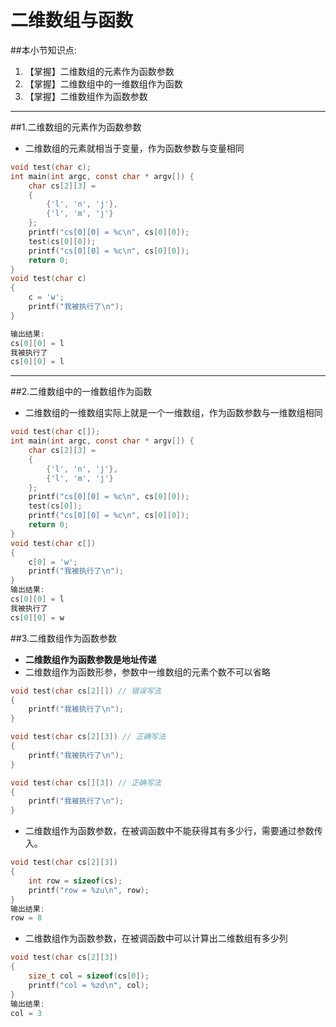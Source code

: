 # 二维数组与函数

##本小节知识点:
1. 【掌握】二维数组的元素作为函数参数
2. 【掌握】二维数组中的一维数组作为函数
3. 【掌握】二维数组作为函数参数

---


##1.二维数组的元素作为函数参数
- 二维数组的元素就相当于变量，作为函数参数与变量相同

```c
void test(char c);
int main(int argc, const char * argv[]) {
    char cs[2][3] =
    {
        {'l', 'n', 'j'},
        {'l', 'm', 'j'}
    };
    printf("cs[0][0] = %c\n", cs[0][0]);
    test(cs[0][0]);
    printf("cs[0][0] = %c\n", cs[0][0]);
    return 0;
}
void test(char c)
{
    c = 'w';
    printf("我被执行了\n");
}

输出结果:
cs[0][0] = l
我被执行了
cs[0][0] = l
```
---

##2.二维数组中的一维数组作为函数
- 二维数组的一维数组实际上就是一个一维数组，作为函数参数与一维数组相同

```c
void test(char c[]);
int main(int argc, const char * argv[]) {
    char cs[2][3] =
    {
        {'l', 'n', 'j'},
        {'l', 'm', 'j'}
    };
    printf("cs[0][0] = %c\n", cs[0][0]);
    test(cs[0]);
    printf("cs[0][0] = %c\n", cs[0][0]);
    return 0;
}
void test(char c[])
{
    c[0] = 'w';
    printf("我被执行了\n");
}
输出结果:
cs[0][0] = l
我被执行了
cs[0][0] = w
```
##3.二维数组作为函数参数
- **二维数组作为函数参数是地址传递**
- 二维数组作为函数形参，参数中一维数组的元素个数不可以省略

```c
void test(char cs[2][]) // 错误写法
{
    printf("我被执行了\n");
}

void test(char cs[2][3]) // 正确写法
{
    printf("我被执行了\n");
}

void test(char cs[][3]) // 正确写法
{
    printf("我被执行了\n");
}

```

- 二维数组作为函数参数，在被调函数中不能获得其有多少行，需要通过参数传入。

```c
void test(char cs[2][3])
{
    int row = sizeof(cs);
    printf("row = %zu\n", row);
}
输出结果:
row = 8
```

- 二维数组作为函数参数，在被调函数中可以计算出二维数组有多少列

```c
void test(char cs[2][3])
{
    size_t col = sizeof(cs[0]);
    printf("col = %zd\n", col);
}
输出结果:
col = 3
```

